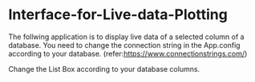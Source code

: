# Interface-for-Live-data-Plotting


The follwing application is to display live data of a selected column of a database. 
You need to change the connection string in the App.config according to your database. (refer:https://www.connectionstrings.com/)

Change the List Box according to your database columns. 

